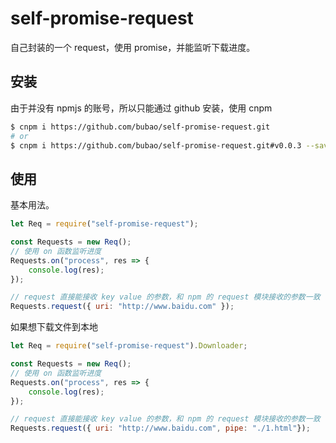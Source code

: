# self-promise-request

自己封装的一个 request，使用 promise，并能监听下载进度。

## 安装

由于并没有 npmjs 的账号，所以只能通过 github 安装，使用 cnpm

```sh
$ cnpm i https://github.com/bubao/self-promise-request.git
# or
$ cnpm i https://github.com/bubao/self-promise-request.git#v0.0.3 --save
```

## 使用

基本用法。

```js
let Req = require("self-promise-request");

const Requests = new Req();
// 使用 on 函数监听进度
Requests.on("process", res => {
    console.log(res);
});

// request 直接能接收 key value 的参数，和 npm 的 request 模块接收的参数一致
Requests.request({ uri: "http://www.baidu.com" });
```

如果想下载文件到本地

```js
let Req = require("self-promise-request").Downloader;

const Requests = new Req();
// 使用 on 函数监听进度
Requests.on("process", res => {
    console.log(res);
});

// request 直接能接收 key value 的参数，和 npm 的 request 模块接收的参数一致
Requests.request({ uri: "http://www.baidu.com", pipe: "./1.html"});
```
